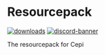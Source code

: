# Resourcepack
[![downloads](https://img.shields.io/github/downloads/Project-Cepi/Resourcepack/latest/total?color=%236ac&label=Downloads&style=for-the-badge)](https://github.com/Project-Cepi/Resourcepack/releases)
[![discord-banner](https://img.shields.io/discord/706185253441634317?label=discord&style=for-the-badge&color=7289da)](https://discord.cepi.world/8K8WMGV)

The resourcepack for Cepi
